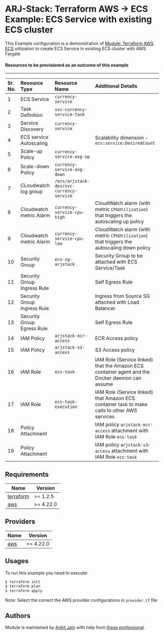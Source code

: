 # ARJ-Stack: Terraform AWS -> ECS Example: ECS Service with existing ECS cluster

This Example configuration is a demonstration of [Module: Terraform AWS ECS](https://github.com/arjstack/terraform-aws-ecs) utilization to create ECS Service in existing ECS cluster with AWS Fargate


#### Resources to be provisioned as an outcome of this example
---

| Sr. No. | Resource Type | Resource Name | Additional Details |
|:------|:------|:------|:------|
| 1 | ECS Service | `currency-service` |  |
| 2 | Task Definition | `svc-currency-service-task` |  |
| 3 | Service Discovery | `currency-service` |  |
| 4 | ECS service Autoscaling |  | Scalability dimension - `ecs:service:DesiredCount` |
| 5 | Scale-up Policy | `currency-service-asg-up` |  |
| 6 | Scale-down Policy | `currency-service-asg-down` |  |
| 7 | CLoudwatch log group | `/ecs/arjstack-dev/svc-currency-service` |  |
| 8 | Cloudwatch metric Alarm | `currency-service-cpu-high` | CloudWatch alarm (with metric `CPUUtilization`) that triggers the autoscaling up policy |
| 9 | Cloudwatch metric Alarm | `currency-service-cpu-low` | CloudWatch alarm (with metric `CPUUtilization`) that triggers the autoscaling down policy |
| 10 | Security Group | `ecs-sg-arjstack` | Security Group to be attached with ECS Service/Task |
| 11 | Security Group Ingress Rule |  | Self Egress Rule |
| 12 | Security Group Ingress Rule |  | Ingress from Source SG attached with Load Balancer |
| 13 | Security Group Egress Rule |  | Self Egress Rule |
| 14 | IAM Policy | `arjstack-ecr-access` | ECR Access policy |
| 15 | IAM Policy | `arjstack-s3-access` | S3 Access policy |
| 16 | IAM Role | `ecs-task` | IAM Role (Service linked) that the Amazon ECS container agent and the Docker daemon can assume |
| 17 | IAM Role | `ecs-task-execution` | IAM Role (Service linked) that Amazon ECS container task to make calls to other AWS services |
| 18 | Policy Attachment |  | IAM policy `arjstack-ecr-access` attachment with IAM Role `ecs-task` |
| 19 | Policy Attachment |  | IAM policy `arjstack-s3-access` attachment with IAM Role `ecs-task` |

## Requirements

| Name | Version |
|------|---------|
| <a name="requirement_terraform"></a> [terraform](#requirement\_terraform) | >= 1.2.5 |
| <a name="requirement_aws"></a> [aws](#requirement\_aws) | >= 4.22.0 |

## Providers

| Name | Version |
|------|---------|
| <a name="provider_aws"></a> [aws](#provider\_aws) | >= 4.22.0 |

## Usages

To run this example you need to execute:

```bash
$ terraform init
$ terraform plan
$ terraform apply
```

Note: Select the correct the AWS provider configurations in `provider.tf` file

## Authors

Module is maintained by [Ankit Jain](https://github.com/ankit-jn) with help from [these professional](https://github.com/arjstack/terraform-aws-examples/graphs/contributors).
